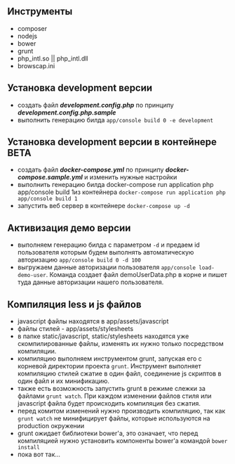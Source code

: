 ## Инструменты
 - composer
 - nodejs
 - bower
 - grunt
 - php_intl.so || php_intl.dll 
 - browscap.ini
 

## Установка development версии
 - создать файл ***development.config.php*** по принципу ***development.config.php.sample***
 - выполнить генерацию билда ```app/console build 0 -e development```

 ## Установка development версии в контейнере **BETA**
 - создать файл ***docker-compose.yml*** по принципу ***docker-compose.sample.yml*** и изменить нужные настройки
 - выполнить генерацию билда docker-compose run application php app/console build 1из контейнера ```docker-compose run application php app/console build 1```
 - запустить веб сервер в контейнере ```docker-compose up -d```

## Активизация демо версии
 - выполняем генерацию билда с параметром ```-d``` и предаем id пользователя которым будем выполнять автоматическую авторизацию ```app/console build 0 -d 100```
 - выгружаем данные авторизации пользователя ```app/console load-demo-user```. Команда создает файл demoUserData.php в корне и пишет туда данные авторизации нашего пользователя.

## Компиляция less и js файлов
 - javascript файлы находятся в app/assets/javascript
 - файлы стилей - app/assets/stylesheets
 - в папке static/javascript, static/stylesheets находятся уже скомпилированные файлы, изменять их нужно только посредством компиляции.
 - компиляцию выполняем инструментом grunt, запуская его с корневой директории проекта ```grunt```. Инструмент выполняет компиляцию стилей сжатие в один файл, соединение js скриптов в один файл и их минификацию.
 - также есть возможность запустить grunt в режиме слежки за файлами ```grunt watch```. При каждом изменении файлов стиля или javascript файла будет происходить компиляция без сжатия.
 - перед комитом изменений нужно производить компиляцию, так как ```grunt watch``` не минифицирует файлы, которые используются на production окружении
 - grunt ожидает библиотеки bower'a, это означает, что перед компиляцией нужно установить компоненты bower'a командой ```bower install```
 - пока вот так...